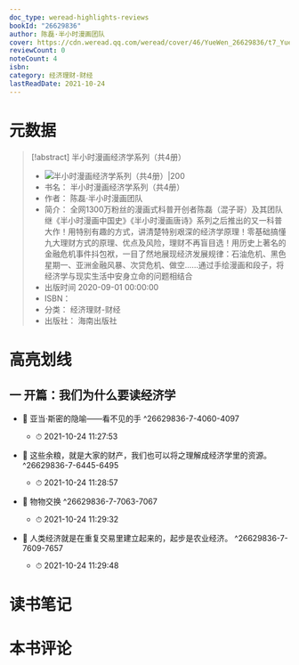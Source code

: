 ```yaml
---
doc_type: weread-highlights-reviews
bookId: "26629836"
author: 陈磊·半小时漫画团队
cover: https://cdn.weread.qq.com/weread/cover/46/YueWen_26629836/t7_YueWen_26629836.jpg
reviewCount: 0
noteCount: 4
isbn: 
category: 经济理财-财经
lastReadDate: 2021-10-24
---
```

# 元数据
> [!abstract] 半小时漫画经济学系列（共4册）
> - ![ 半小时漫画经济学系列（共4册）|200](https://cdn.weread.qq.com/weread/cover/46/YueWen_26629836/t7_YueWen_26629836.jpg)
> - 书名： 半小时漫画经济学系列（共4册）
> - 作者： 陈磊·半小时漫画团队
> - 简介： 全网1300万粉丝的漫画式科普开创者陈磊（混子哥）及其团队继《半小时漫画中国史》《半小时漫画唐诗》系列之后推出的又一科普大作！用特别有趣的方式，讲清楚特别艰深的经济学原理！零基础搞懂九大理财方式的原理、优点及风险，理财不再盲目选！用历史上著名的金融危机事件抖包袱，一目了然地展现经济发展规律：石油危机、黑色星期一、亚洲金融风暴、次贷危机、做空……通过手绘漫画和段子，将经济学与现实生活中安身立命的问题相结合
> - 出版时间 2020-09-01 00:00:00
> - ISBN： 
> - 分类： 经济理财-财经
> - 出版社： 海南出版社

# 高亮划线

## 一 开篇：我们为什么要读经济学


- 📌 亚当·斯密的隐喻——看不见的手 ^26629836-7-4060-4097
    - ⏱ 2021-10-24 11:27:53 

- 📌 这些余粮，就是大家的财产，我们也可以将之理解成经济学里的资源。 ^26629836-7-6445-6495
    - ⏱ 2021-10-24 11:28:57 

- 📌 物物交换 ^26629836-7-7063-7067
    - ⏱ 2021-10-24 11:29:32 

- 📌 人类经济就是在重复交易里建立起来的，起步是农业经济。 ^26629836-7-7609-7657
    - ⏱ 2021-10-24 11:29:48 
# 读书笔记

# 本书评论
